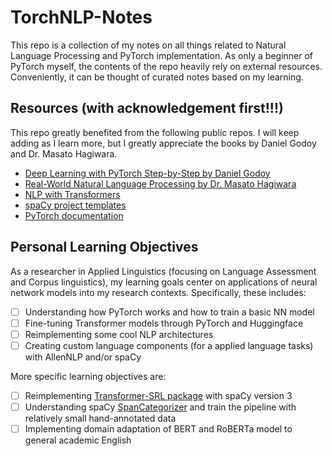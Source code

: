# TorchNLP-Notes

This repo is a collection of my notes on all things related to Natural Language Processing and PyTorch implementation.
As only a beginner of PyTorch myself, the contents of the repo heavily rely on external resources. Conveniently, it can be thought of curated notes based on my learning. 

## Resources (with acknowledgement first!!!)

This repo greatly benefited from the following public repos. I will keep adding as I learn more, but I greatly appreciate the books by Daniel Godoy and Dr. Masato Hagiwara. 

- [Deep Learning with PyTorch Step-by-Step by Daniel Godoy](https://github.com/dvgodoy/PyTorchStepByStep)
- [Real-World Natural Language Processing by Dr. Masato Hagiwara](https://github.com/mhagiwara/realworldnlp)
- [NLP with Transformers](https://github.com/nlp-with-transformers/notebooks)
- [spaCy project templates](https://github.com/explosion/projects)
- [PyTorch documentation](https://pytorch.org/docs/stable/index.html)


## Personal Learning Objectives

As a researcher in Applied Linguistics (focusing on Language Assessment and Corpus linguistics), my learning goals center on applications of neural network models into my research contexts. Specifically, these includes:

- [ ] Understanding how PyTorch works and how to train a basic NN model
- [ ] Fine-tuning Transformer models through PyTorch and Huggingface
- [ ] Reimplementing some cool NLP architectures
- [ ] Creating custom language components (for a applied language tasks) with AllenNLP and/or spaCy

More specific learning objectives are:

- [ ] Reimplementing [Transformer-SRL package](https://github.com/Riccorl/transformer-srl) with spaCy version 3
- [ ] Understanding spaCy [SpanCategorizer](https://spacy.io/api/spancategorizer/#_title) and train the pipeline with relatively small hand-annotated data
- [ ] Implementing domain adaptation of BERT and RoBERTa model to general academic English
